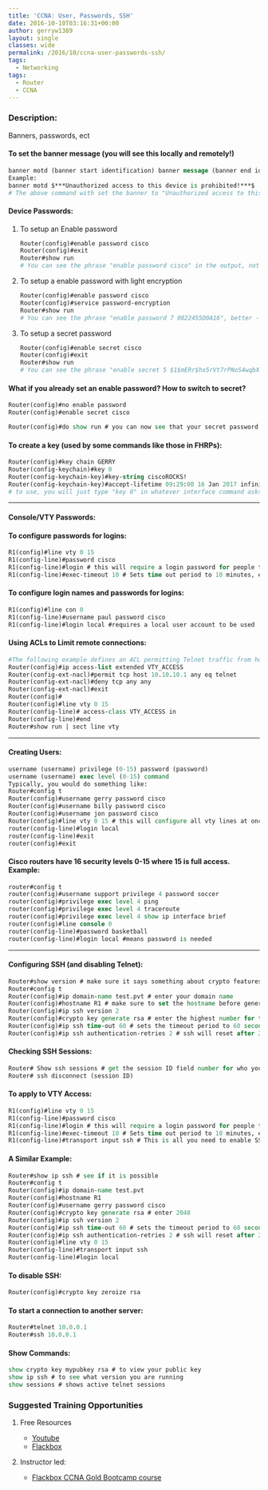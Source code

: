 ```yaml
---
title: 'CCNA: User, Passwords, SSH'
date: 2016-10-10T03:16:31+00:00
author: gerryw1389
layout: single
classes: wide
permalink: /2016/10/ccna-user-passwords-ssh/
tags:
  - Networking
tags:
  - Router
  - CCNA
---
```

<!--more-->

### Description:

Banners, passwords, ect

#### To set the banner message (you will see this locally and remotely!)

   ```tcl
   banner motd (banner start identification) banner message (banner end identification)
   Example:
   banner motd $***Unauthorized access to this device is prohibited!***$
   # The above command with set the banner to "Unauthorized access to this device is prohibited"
   ```

#### Device Passwords:

1. To setup an Enable password

   ```tcl
   Router(config)#enable password cisco
   Router(config)#exit
   Router#show run
   # You can see the phrase "enable password cisco" in the output, not good
   ```

2. To setup a enable password with light encryption

   ```tcl
   Router(config)#enable password cisco
   Router(config)#service password-encryption
   Router#show run
   # You can see the phrase "enable password 7 0822455D0A16", better - but still easy to break
   ```

3. To setup a secret password

   ```tcl
   Router(config)#enable secret cisco
   Router(config)#exit
   Router#show run
   # You can see the phrase "enable secret 5 $1$mERr$hx5rVt7rPNoS4wqbXKX7m0", best
   ```

#### What if you already set an enable password? How to switch to secret?

   ```tcl
   Router(config)#no enable password
   Router(config)#enable secret cisco

   Router(config)#do show run # you can now see that your secret password is encrypted
   ```

#### To create a key (used by some commands like those in FHRPs):

   ```tcl
   Router(config)#key chain GERRY
   Router(config-keychain)#key 0
   Router(config-keychain-key)#key-string ciscoROCKS!
   Router(config-keychain-key)#accept-lifetime 09:29:00 16 Jan 2017 infinite # this tells it to accept the key starting this day indefinitely. You would ideally set this to the current date.
   # to use, you will just type "key 0" in whatever interface command asks for it.
   ```

---

#### Console/VTY Passwords:

#### To configure passwords for logins:

   ```tcl
   R1(config)#line vty 0 15
   R1(config-line)#password cisco
   R1(config-line)#login # this will require a login password for people telnetting/ssh'ing into the router
   R1(config-line)#exec-timeout 10 # Sets time out period to 10 minutes, example exec-timeout 0 0 is commonly used to disable timouts for console, but 5 min for vty
   ```

#### To configure login names and passwords for logins:

   ```tcl
   R1(config)#line con 0
   R1(config-line)#username paul password cisco
   R1(config-line)#login local #requires a local user account to be used
   ```

#### Using ACLs to Limit remote connections:

   ```tcl
   #The following example defines an ACL permitting Telnet traffic from host 10.10.10.1, which will then be applied inbound to the VTY lines:
   Router(config)#ip access-list extended VTY_ACCESS
   Router(config-ext-nacl)#permit tcp host 10.10.10.1 any eq telnet
   Router(config-ext-nacl)#deny tcp any any
   Router(config-ext-nacl)#exit
   Router(config)#
   Router(config)#line vty 0 15
   Router(config-line)# access-class VTY_ACCESS in
   Router(config-line)#end
   Router#show run | sect line vty
   ```

---

#### Creating Users:

   ```tcl
   username (username) privilege (0-15) password (password)
   username (username) exec level (0-15) command
   Typically, you would do something like:
   Router#config t
   Router(config)#username gerry password cisco
   Router(config)#username billy password cisco
   Router(config)#username jon password cisco
   Router(config)#line vty 0 15 # this will configure all vty lines at once
   router(config-line)#login local
   router(config-line)#exit
   router(config)#exit
   ```

#### Cisco routers have 16 security levels 0-15 where 15 is full access. Example:

   ```tcl
   router#config t
   router(config)#username support privilege 4 password soccer
   router(config)#privilege exec level 4 ping
   router(config)#privilege exec level 4 traceroute
   router(config)#privilege exec level 4 show ip interface brief
   router(config)#line console 0
   router(config-line)#password basketball
   router(config-line)#login local #means password is needed
   ```

---

#### Configuring SSH (and disabling Telnet):

   ```tcl
   Router#show version # make sure it says something about crypto features
   Router#config t
   Router(config)#ip domain-name test.pvt # enter your domain name
   Router(config)#hostname R1 # make sure to set the hostname before generating the private key as it is based on the name of the router.
   Router(config)#ip ssh version 2
   Router(config)#crypto key generate rsa # enter the highest number for the modulus, it has to be above 1024 for ssh version 2. Enter this even if it suggests 512.
   Router(config)#ip ssh time-out 60 # sets the timeout period to 60 seconds
   Router(config)#ip ssh authentication-retries 2 # ssh will reset after 2 failed attempts.
   ```

#### Checking SSH Sessions:

   ```tcl
   Router# Show ssh sessions # get the session ID field number for who you want to disconnect.
   Router# ssh disconnect (session ID)
   ```

#### To apply to VTY Access:

   ```tcl
   R1(config)#line vty 0 15
   R1(config-line)#password cisco
   R1(config-line)#login # this will require a login password for people telnetting/ssh'ing into the router
   R1(config-line)#exec-timeout 10 # Sets time out period to 10 minutes, example exec-timeout 0 0 is commonly used to disable timouts for console, but 5 min for vty
   R1(config-line)#transport input ssh # This is all you need to enable SSH! If you type this, it only enables SSH and disables telnet. If you want both type "transport input ssh telnet" altogether.
   ```

#### A Similar Example:

   ```tcl
   Router#show ip ssh # see if it is possible
   Router#config t
   Router(config)#ip domain-name test.pvt
   Router(config)#hostname R1
   Router(config)#username gerry password cisco
   Router(config)#crypto key generate rsa # enter 2048
   Router(config)#ip ssh version 2
   Router(config)#ip ssh time-out 60 # sets the timeout period to 60 seconds
   Router(config)#ip ssh authentication-retries 2 # ssh will reset after 2 failed attempts.
   Router(config)#line vty 0 15
   Router(config-line)#transport input ssh
   Router(config-line)#login local
   ```

#### To disable SSH:

   ```tcl
   Router(config)#crypto key zeroize rsa
   ```

#### To start a connection to another server:

   ```tcl
   Router#telnet 10.0.0.1
   Router#ssh 10.0.0.1
   ```

#### Show Commands:

   ```tcl
   show crypto key mypubkey rsa # to view your public key
   show ip ssh # to see what version you are running
   show sessions # shows active telnet sessions
   ```

### Suggested Training Opportunities

1. Free Resources
   - [Youtube](https://www.youtube.com)
   - [Flackbox](https://www.flackbox.com/cisco-ccna-lab-guide)

2. Instructor led:
   - [Flackbox CCNA Gold Bootcamp course](https://www.flackbox.com/cisco-ccna-course)